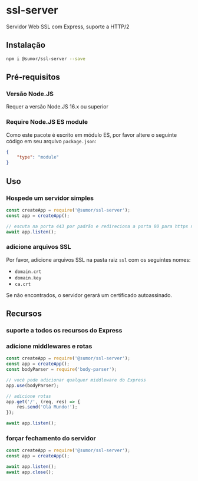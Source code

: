 # ssl-server
Servidor Web SSL com Express, suporte a HTTP/2

## Instalação
```bash
npm i @sumor/ssl-server --save
```

## Pré-requisitos

### Versão Node.JS
Requer a versão Node.JS 16.x ou superior

### Require Node.JS ES module
Como este pacote é escrito em módulo ES,
por favor altere o seguinte código em seu arquivo `package.json`:
```json
{
    "type": "module"
}
```

## Uso

### Hospede um servidor simples

```javascript
const createApp = require('@sumor/ssl-server');
const app = createApp();

// escuta na porta 443 por padrão e redireciona a porta 80 para https na porta 443
await app.listen();
```


### adicione arquivos SSL
Por favor, adicione arquivos SSL na pasta raiz `ssl` com os seguintes nomes:
- `domain.crt`
- `domain.key`
- `ca.crt`

Se não encontrados, o servidor gerará um certificado autoassinado.

## Recursos

### suporte a todos os recursos do Express

### adicione middlewares e rotas

```javascript
const createApp = require('@sumor/ssl-server');
const app = createApp();
const bodyParser = require('body-parser');

// você pode adicionar qualquer middleware do Express
app.use(bodyParser);

// adicione rotas
app.get('/', (req, res) => {
    res.send('Olá Mundo!');
});

await app.listen();
```

### forçar fechamento do servidor

```javascript
const createApp = require('@sumor/ssl-server');
const app = createApp();

await app.listen();
await app.close();
```